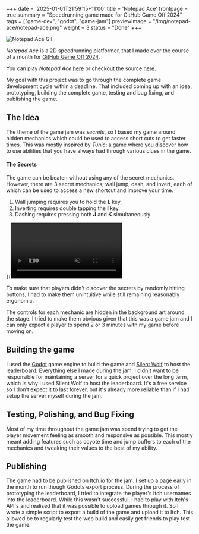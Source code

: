 +++
date = '2025-01-01T21:59:15+11:00'
title = 'Notepad Ace'
frontpage = true
summary = "Speedrunning game made for GitHub Game Off 2024"
tags = ["game-dev", "godot", "game-jam"]
previewImage = "/img/notepad-ace/notepad-ace.png"
weight = 3
status = "Done"
+++

![Notepad Ace GIF](/gif/notepad-ace.gif)

*Notepad Ace* is a 2D speedrunning platformer, that I made over the course of a month for [GitHub Game Off 2024](https://itch.io/jam/game-off-2024).

You can play *Notepad Ace* [here](https://thisisrob.itch.io/notepad-ace) or checkout the source [here](https://github.com/Robert-Riordan-UCD/GitHubGameOff2024).

My goal with this project was to go through the complete game development cycle within a deadline. That included coming up with an idea, prototyping, building the complete game, testing and bug fixing, and publishing the game.

## The Idea

The theme of the game jam was *secrets*, so I based my game around hidden mechanics which could be used to access short cuts to get faster times. This was mostly inspired by *Tunic*; a game where you discover how to use abilities that you have always had through various clues in the game.  

#### The Secrets

The game can be beaten without using any of the secret mechanics. However, there are 3 secret mechanics; wall jump, dash, and invert, each of which can be used to access a new shortcut and improve your time.

1. Wall jumping requires you to hold the **L** key.
2. Inverting requires double tapping the **I** key.
3. Dashing requires pressing both **J** and **K** simultaneously.

{{<video src="secrets" loop="true" autoplay="true" muted="true">}}

To make sure that players didn't discover the secrets by randomly hitting buttons, I had to make them unintuitive while still remaining reasonably ergonomic.

The controls for each mechanic are hidden in the background art around the stage. I tried to make them obvious given that this was a game jam and I can only expect a player to spend 2 or 3 minutes with my game before moving on.

## Building the game

I used the [Godot](https://godotengine.org/) game engine to build the game and [Silent Wolf](https://silentwolf.com/) to host the leaderboard. Everything else I made during the jam. I didn't want to be responsible for maintaining a server for a quick project over the long term, which is why I used Silent Wolf to host the leaderboard. It's a free service so I don't expect it to last forever, but it's already more reliable than if I had setup the server myself during the jam.

## Testing, Polishing, and Bug Fixing

Most of my time throughout the game jam was spend trying to get the player movement feeling as smooth and responsive as possible. This mostly meant adding features such as coyote time and jump buffers to each of the mechanics and tweaking their values to the best of my ability.

## Publishing

The game had to be published on [Itch.io](https://itch.io) for the jam. I set up a page early in the month to run though Godots export process. During the process of prototyping the leaderboard, I tried to integrate the player's Itch usernames into the leaderboard. While this wasn't successful, I had to play with Itch's API's and realised that it was possible to upload games through it. So I wrote a simple script to export a build of the game and upload it to Itch. This allowed be to regularly test the web build and easily get friends to play test the game.
